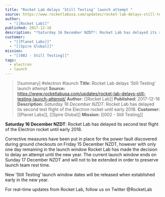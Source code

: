 ```yaml
---
title: "Rocket Lab delays ‘Still Testing’ launch attempt "
source: https://www.rocketlabusa.com/updates/rocket-lab-delays-still-testing-launch-attempt/
author:
  - "[[Rocket Lab]]"
published: 2017-12-16
description: "*Saturday 16 December NZDT*: Rocket Lab has delayed its second test flight of the Electron rocket until early 2018."
customer:
  - "[[Planet Labs]]"
  - "[[Spire Global]]"
mission:
  - "[[002 - Still Testing]]"
tags:
  - electron
  - launch
---
```

>[!summary]
#electron #launch
**Title:** Rocket Lab delays ‘Still Testing’ launch attempt 
**Source:** https://www.rocketlabusa.com/updates/rocket-lab-delays-still-testing-launch-attempt/
**Author:** [[Rocket Lab]]
**Published:** 2017-12-16
**Description:** *Saturday 16 December NZDT*: Rocket Lab has delayed its second test flight of the Electron rocket until early 2018.
**Customer:** [[Planet Labs]], [[Spire Global]]
**Mission:** [[002 - Still Testing]]

**Saturday 16 December NZDT**: Rocket Lab has delayed its second test flight of the Electron rocket until early 2018. 

Corrective measures have been put in place for the power fault discovered during ground checkouts on Friday 15 December NZDT, however with only one day remaining in the launch window Rocket Lab has made the decision to delay an attempt until the new year. The current launch window ends on Sunday 17 December NZDT and will not to be extended in order to preserve launch team rest time. 

New ‘Still Testing’ launch window dates will be released when established early in the new year. 

For real-time updates from Rocket Lab, follow us on Twitter @RocketLab